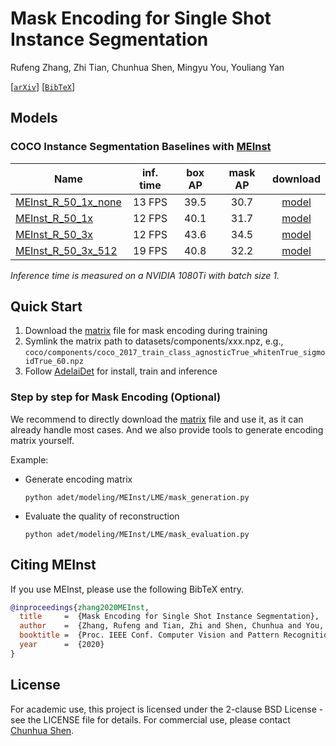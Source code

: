 # Mask Encoding for Single Shot Instance Segmentation

Rufeng Zhang, Zhi Tian, Chunhua Shen, Mingyu You, Youliang Yan

[[`arXiv`](https://arxiv.org/abs/2003.11712)] [[`BibTeX`](#CitingMEInst)]

## Models

### COCO Instance Segmentation Baselines with [MEInst](https://arxiv.org/abs/2003.11712)

Name | inf. time | box AP | mask AP | download
--- |:---:|:---:|:---:|:---:
[MEInst_R_50_1x_none](MEInst_R_50_1x_none.yaml) | 13 FPS | 39.5 | 30.7 | [model](https://cloudstor.aarnet.edu.au/plus/s/v49Av8jn9hDkSAT/download)
[MEInst_R_50_1x](MEInst_R_50_1x.yaml) | 12 FPS | 40.1 | 31.7 | [model](https://cloudstor.aarnet.edu.au/plus/s/MB7jJycGDvI7z0E/download)
[MEInst_R_50_3x](MEInst_R_50_3x.yaml) | 12 FPS | 43.6 | 34.5 | [model](https://cloudstor.aarnet.edu.au/plus/s/1ID0DeuI9JsFQoG/download)
[MEInst_R_50_3x_512](MEInst_R_50_3x_512.yaml) | 19 FPS | 40.8 | 32.2 | [model](https://cloudstor.aarnet.edu.au/plus/s/T5pNmMbTr4wsyTd/download)

*Inference time is measured on a NVIDIA 1080Ti with batch size 1.*

## Quick Start

1. Download the [matrix](https://cloudstor.aarnet.edu.au/plus/s/rOLg2frN3MCeWr9/download) file for mask encoding during training
2. Symlink the matrix path to datasets/components/xxx.npz, e.g.,
   `coco/components/coco_2017_train_class_agnosticTrue_whitenTrue_sigmoidTrue_60.npz`
3. Follow [AdelaiDet](https://github.com/aim-uofa/AdelaiDet) for install, train and inference

### Step by step for Mask Encoding (Optional)

  We recommend to directly download the [matrix](https://cloudstor.aarnet.edu.au/plus/s/rOLg2frN3MCeWr9/download) file and use it, as it can already handle most cases.
And we also provide tools to generate encoding matrix yourself.

Example:

* Generate encoding matrix

  `python adet/modeling/MEInst/LME/mask_generation.py`

* Evaluate the quality of reconstruction

  `python adet/modeling/MEInst/LME/mask_evaluation.py`

## <a name="CitingMEInst"></a>Citing MEInst

If you use MEInst, please use the following BibTeX entry.

```BibTeX
@inproceedings{zhang2020MEInst,
  title     =  {Mask Encoding for Single Shot Instance Segmentation},
  author    =  {Zhang, Rufeng and Tian, Zhi and Shen, Chunhua and You, Mingyu and Yan, Youliang},
  booktitle =  {Proc. IEEE Conf. Computer Vision and Pattern Recognition (CVPR)},
  year      =  {2020}
}
```

## License

For academic use, this project is licensed under the 2-clause BSD License - see the LICENSE file for details. For commercial use, please contact [Chunhua Shen](https://cs.adelaide.edu.au/~chhshen/).
